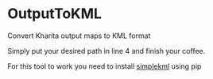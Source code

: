 # OutputToKML
Convert Kharita output maps to KML format

Simply put your desired path in line 4 and finish your coffee.

For this tool to work you need to install <a href="https://pypi.org/project/simplekml/" target="_blank">simplekml</a> using pip
